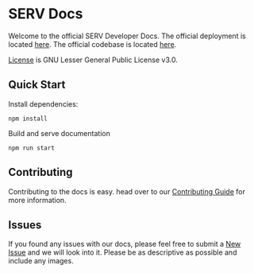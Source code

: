 # SERV Docs

Welcome to the official SERV Developer Docs. The official deployment is located [here](https://docs.serv.services).
The official codebase is located [here](https://github.com/servprotocolorg/serv).

[License](./LICENSE) is GNU Lesser General Public License v3.0.

## Quick Start

Install dependencies:

```
npm install
```

Build and serve documentation

```
npm run start
```

## Contributing

Contributing to the docs is easy. head over to our [Contributing Guide](./CONTRIBUTING.md) for more information.

## Issues

If you found any issues with our docs, please feel free to submit a [New Issue](https://github.com/servprotocolorg/docs/issues)
and we will look into it. Please be as descriptive as possible and include any images.
